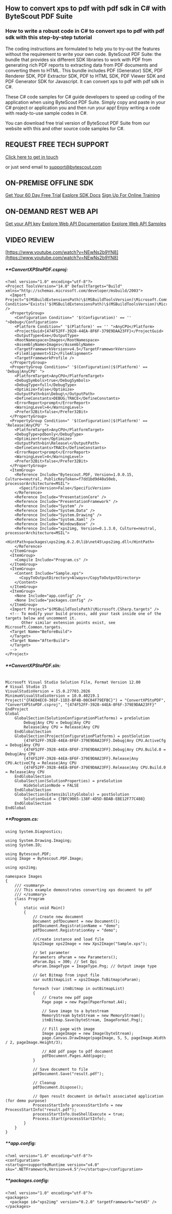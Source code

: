 ## How to convert xps to pdf with pdf sdk in C# with ByteScout PDF Suite

### How to write a robust code in C# to convert xps to pdf with pdf sdk with this step-by-step tutorial

The coding instructions are formulated to help you to try-out the features without the requirement to write your own code. ByteScout PDF Suite: the bundle that provides six different SDK libraries to work with PDF from generating rich PDF reports to extracting data from PDF documents and converting them to HTML. This bundle includes PDF (Generator) SDK, PDF Renderer SDK, PDF Extractor SDK, PDF to HTML SDK, PDF Viewer SDK and PDF Generator SDK for Javascript. It can convert xps to pdf with pdf sdk in C#.

 These C# code samples for C# guide developers to speed up coding of the application when using ByteScout PDF Suite.  Simply copy and paste in your C# project or application you and then run your app! Enjoy writing a code with ready-to-use sample codes in C#.

You can download free trial version of ByteScout PDF Suite from our website with this and other source code samples for C#.

## REQUEST FREE TECH SUPPORT

[Click here to get in touch](https://bytescout.zendesk.com/hc/en-us/requests/new?subject=ByteScout%20PDF%20Suite%20Question)

or just send email to [support@bytescout.com](mailto:support@bytescout.com?subject=ByteScout%20PDF%20Suite%20Question) 

## ON-PREMISE OFFLINE SDK 

[Get Your 60 Day Free Trial](https://bytescout.com/download/web-installer?utm_source=github-readme)
[Explore SDK Docs](https://bytescout.com/documentation/index.html?utm_source=github-readme)
[Sign Up For Online Training](https://academy.bytescout.com/)


## ON-DEMAND REST WEB API

[Get your API key](https://pdf.co/documentation/api?utm_source=github-readme)
[Explore Web API Documentation](https://pdf.co/documentation/api?utm_source=github-readme)
[Explore Web API Samples](https://github.com/bytescout/ByteScout-SDK-SourceCode/tree/master/PDF.co%20Web%20API)

## VIDEO REVIEW

[https://www.youtube.com/watch?v=NEwNs2b9YN8](https://www.youtube.com/watch?v=NEwNs2b9YN8)




<!-- code block begin -->

##### ****ConvertXPStoPDF.csproj:**
    
```
<?xml version="1.0" encoding="utf-8"?>
<Project ToolsVersion="14.0" DefaultTargets="Build" xmlns="http://schemas.microsoft.com/developer/msbuild/2003">
  <Import Project="$(MSBuildExtensionsPath)\$(MSBuildToolsVersion)\Microsoft.Common.props" Condition="Exists('$(MSBuildExtensionsPath)\$(MSBuildToolsVersion)\Microsoft.Common.props')" />
  <PropertyGroup>
    <Configuration Condition=" '$(Configuration)' == '' ">Debug</Configuration>
    <Platform Condition=" '$(Platform)' == '' ">AnyCPU</Platform>
    <ProjectGuid>{474F52FF-3928-44EA-8F6F-379E9DAA23FF}</ProjectGuid>
    <OutputType>Exe</OutputType>
    <RootNamespace>Images</RootNamespace>
    <AssemblyName>Images</AssemblyName>
    <TargetFrameworkVersion>v4.5</TargetFrameworkVersion>
    <FileAlignment>512</FileAlignment>
    <TargetFrameworkProfile />
  </PropertyGroup>
  <PropertyGroup Condition=" '$(Configuration)|$(Platform)' == 'Debug|AnyCPU' ">
    <PlatformTarget>AnyCPU</PlatformTarget>
    <DebugSymbols>true</DebugSymbols>
    <DebugType>full</DebugType>
    <Optimize>false</Optimize>
    <OutputPath>bin\Debug\</OutputPath>
    <DefineConstants>DEBUG;TRACE</DefineConstants>
    <ErrorReport>prompt</ErrorReport>
    <WarningLevel>4</WarningLevel>
    <Prefer32Bit>false</Prefer32Bit>
  </PropertyGroup>
  <PropertyGroup Condition=" '$(Configuration)|$(Platform)' == 'Release|AnyCPU' ">
    <PlatformTarget>AnyCPU</PlatformTarget>
    <DebugType>pdbonly</DebugType>
    <Optimize>true</Optimize>
    <OutputPath>bin\Release\</OutputPath>
    <DefineConstants>TRACE</DefineConstants>
    <ErrorReport>prompt</ErrorReport>
    <WarningLevel>4</WarningLevel>
    <Prefer32Bit>false</Prefer32Bit>
  </PropertyGroup>
  <ItemGroup>
    <Reference Include="Bytescout.PDF, Version=1.0.0.15, Culture=neutral, PublicKeyToken=f7dd1bd9d40a50eb, processorArchitecture=MSIL">
      <SpecificVersion>False</SpecificVersion>
    </Reference>
    <Reference Include="PresentationCore" />
    <Reference Include="PresentationFramework" />
    <Reference Include="System" />
    <Reference Include="System.Data" />
    <Reference Include="System.Drawing" />
    <Reference Include="System.Xaml" />
    <Reference Include="WindowsBase" />
    <Reference Include="xps2img, Version=0.1.3.0, Culture=neutral, processorArchitecture=MSIL">
      <HintPath>packages\xps2img.0.2.0\lib\net45\xps2img.dll</HintPath>
    </Reference>
  </ItemGroup>
  <ItemGroup>
    <Compile Include="Program.cs" />
  </ItemGroup>
  <ItemGroup>
    <Content Include="Sample.xps">
      <CopyToOutputDirectory>Always</CopyToOutputDirectory>
    </Content>
  </ItemGroup>
  <ItemGroup>
    <None Include="app.config" />
    <None Include="packages.config" />
  </ItemGroup>
  <Import Project="$(MSBuildToolsPath)\Microsoft.CSharp.targets" />
  <!-- To modify your build process, add your task inside one of the targets below and uncomment it. 
       Other similar extension points exist, see Microsoft.Common.targets.
  <Target Name="BeforeBuild">
  </Target>
  <Target Name="AfterBuild">
  </Target>
  -->
</Project>
```

<!-- code block end -->    

<!-- code block begin -->

##### ****ConvertXPStoPDF.sln:**
    
```

Microsoft Visual Studio Solution File, Format Version 12.00
# Visual Studio 15
VisualStudioVersion = 15.0.27703.2026
MinimumVisualStudioVersion = 10.0.40219.1
Project("{FAE04EC0-301F-11D3-BF4B-00C04F79EFBC}") = "ConvertXPStoPDF", "ConvertXPStoPDF.csproj", "{474F52FF-3928-44EA-8F6F-379E9DAA23FF}"
EndProject
Global
	GlobalSection(SolutionConfigurationPlatforms) = preSolution
		Debug|Any CPU = Debug|Any CPU
		Release|Any CPU = Release|Any CPU
	EndGlobalSection
	GlobalSection(ProjectConfigurationPlatforms) = postSolution
		{474F52FF-3928-44EA-8F6F-379E9DAA23FF}.Debug|Any CPU.ActiveCfg = Debug|Any CPU
		{474F52FF-3928-44EA-8F6F-379E9DAA23FF}.Debug|Any CPU.Build.0 = Debug|Any CPU
		{474F52FF-3928-44EA-8F6F-379E9DAA23FF}.Release|Any CPU.ActiveCfg = Release|Any CPU
		{474F52FF-3928-44EA-8F6F-379E9DAA23FF}.Release|Any CPU.Build.0 = Release|Any CPU
	EndGlobalSection
	GlobalSection(SolutionProperties) = preSolution
		HideSolutionNode = FALSE
	EndGlobalSection
	GlobalSection(ExtensibilityGlobals) = postSolution
		SolutionGuid = {7BFC9065-138F-4D5D-BDAB-EBE12F77C488}
	EndGlobalSection
EndGlobal

```

<!-- code block end -->    

<!-- code block begin -->

##### ****Program.cs:**
    
```
using System.Diagnostics;

using System.Drawing.Imaging;
using System.IO;

using Bytescout.PDF;
using Image = Bytescout.PDF.Image;

using xps2img;

namespace Images
{
    /// <summary>
    /// This example demonstrates converting xps document to pdf
    /// </summary>
    class Program
    {
        static void Main()
        {
            // Create new document
            Document pdfDocument = new Document();
            pdfDocument.RegistrationName = "demo";
            pdfDocument.RegistrationKey = "demo";

            //Create instance and load file
            Xps2Image xps2Image = new Xps2Image("Sample.xps");

            // Set parameter
            Parameters oParam = new Parameters();
            oParam.Dpi = 300; // Set Dpi
            oParam.ImageType = ImageType.Png; // Output image type

            // Get Bitmap from input file
            var outBitmapList = xps2Image.ToBitmap(oParam);

            foreach (var itmBitmap in outBitmapList)
            {
                // Create new pdf page
                Page page = new Page(PaperFormat.A4);

                // Save image to a bytestream
                MemoryStream byteStream = new MemoryStream();
                itmBitmap.Save(byteStream, ImageFormat.Png);

                // Fill page with image
                Image pageImage = new Image(byteStream);
                page.Canvas.DrawImage(pageImage, 5, 5, pageImage.Width / 2, pageImage.Height/3);

                // Add pdf page to pdf document
                pdfDocument.Pages.Add(page);
            }

            // Save document to file
            pdfDocument.Save("result.pdf");

            // Cleanup 
            pdfDocument.Dispose();

            // Open result document in default associated application (for demo purpose)
            ProcessStartInfo processStartInfo = new ProcessStartInfo("result.pdf");
            processStartInfo.UseShellExecute = true;
            Process.Start(processStartInfo);
        }
    }
}

```

<!-- code block end -->    

<!-- code block begin -->

##### ****app.config:**
    
```
<?xml version="1.0" encoding="utf-8"?>
<configuration>
<startup><supportedRuntime version="v4.0" sku=".NETFramework,Version=v4.5"/></startup></configuration>

```

<!-- code block end -->    

<!-- code block begin -->

##### ****packages.config:**
    
```
<?xml version="1.0" encoding="utf-8"?>
<packages>
  <package id="xps2img" version="0.2.0" targetFramework="net45" />
</packages>
```

<!-- code block end -->